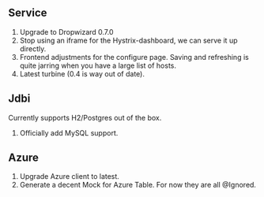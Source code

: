 Service
-------
1. Upgrade to Dropwizard 0.7.0
2. Stop using an iframe for the Hystrix-dashboard, we can serve it up directly.
3. Frontend adjustments for the configure page. Saving and refreshing is quite jarring when you have a large list of hosts.
4. Latest turbine (0.4 is way out of date).

Jdbi
-----
Currently supports H2/Postgres out of the box.

1. Officially add MySQL support.

Azure
-----
1. Upgrade Azure client to latest.
2. Generate a decent Mock for Azure Table. For now they are all @Ignored.
